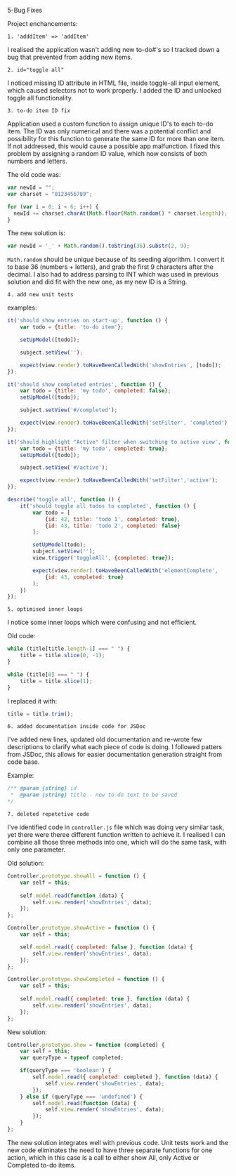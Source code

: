 5-Bug Fixes

Project enchancements:

`1. 'adddItem' => 'addItem'`

I realised the application wasn't adding new to-do#'s so I tracked down a bug that prevented from adding new items.

`2. id="toggle all"`

I noticed missing ID attribute in HTML file, inside toggle-all input element, which caused selectors not to work properly. 
I added the ID and unlocked toggle all functionality.

`3. to-do item ID fix`

Application used a custom function to assign unique ID's to each to-do item.
The ID was only numerical and there was a potential conflict and possibility for this function to generate the same ID
for more than one item. If not addressed, this would cause a possible app malfunction. I fixed this problem by assigning
a random ID value, which now consists of both numbers and letters.

The old code was:

```javascript
var newId = "";
var charset = "0123456789";

for (var i = 0; i < 6; i++) {
  newId += charset.charAt(Math.floor(Math.random() * charset.length));
}
```

The new solution is:

```javascript
var newId = '_' + Math.random().toString(36).substr(2, 9);
```

`Math.random` should be unique because of its seeding algorithm. I convert it to base 36 (numbers + letters), and grab the 
first 9 characters after the decimal. I also had to address parsing to INT which was used in previous solution and did
fit with the new one, as my new ID is a String.

`4. add new unit tests`

examples:

```javascript
it('should show entries on start-up', function () {
    var todo = {title: 'to-do item'};

    setUpModel([todo]);

    subject.setView('');

    expect(view.render).toHaveBeenCalledWith('showEntries', [todo]);
});
```

```javascript
it('should show completed entries', function () {
    var todo = {title: 'my todo', completed: false};
    setUpModel([todo]);

    subject.setView('#/completed');

    expect(view.render).toHaveBeenCalledWith('setFilter', 'completed');
});
```

```javascript
it('should highlight "Active" filter when switching to active view', function () {
    var todo = {title: 'my todo', completed: true};
    setUpModel([todo]);

    subject.setView('#/active');

    expect(view.render).toHaveBeenCalledWith('setFilter','active');
});
```

```javascript
describe('toggle all', function () {
    it('should toggle all todos to completed', function () {
        var todo = [
            {id: 42, title: 'todo 1', completed: true},
            {id: 43, title: 'todo 2', completed: false}
        ];

        setUpModel(todo);
        subject.setView('');
        view.trigger('toggleAll', {completed: true});

        expect(view.render).toHaveBeenCalledWith('elementComplete',
            {id: 43, completed: true}
        );
    })
});
```

`5. optimised inner loops`

I notice some inner loops which were confusing and not efficient.

Old code:
```javascript
while (title[title.length-1] === " ") {
    title = title.slice(0, -1);
}

while (title[0] === " ") {
    title = title.slice(1);
}
```

I replaced it with:

```javascript
title = title.trim();
```

`6. added documentation inside code for JSDoc`

I've added new lines, updated old documentation and re-wrote few descriptions to clarify what each piece of code is doing.
I followed patters from JSDoc, this allows for easier documentation generation straight from code base.

Example:
```javascript
/** @param {string} id
 *  @param {string} title - new to-do text to be saved
*/
```

`7. deleted repetetive code`

I've identified code in `controller.js` file which was doing very similar task, yet there were theree different function
written to achieve it. I realised I can combine all those three methods into one, which will do the same task, with only 
one parameter.

Old solution:
```javascript
Controller.prototype.showAll = function () {
    var self = this;
    
    self.model.read(function (data) {
        self.view.render('showEntries', data);
    });
};

Controller.prototype.showActive = function () {
    var self = this;

    self.model.read({ completed: false }, function (data) {
        self.view.render('showEntries', data);
    });
};

Controller.prototype.showCompleted = function () {
    var self = this;
	
    self.model.read({ completed: true }, function (data) {
        self.view.render('showEntries', data);
    });
};
```

New solution:

```javascript
Controller.prototype.show = function (completed) {
    var self = this;
    var queryType = typeof completed;

    if(queryType === 'boolean') {
        self.model.read({ completed: completed }, function (data) {
            self.view.render('showEntries', data);
        });
    } else if (queryType === 'undefined') {
        self.model.read(function (data) {
            self.view.render('showEntries', data);
        });
    }
};
```

The new solution integrates well with previous code. Unit tests work and the new code eliminates the need to have three 
separate functions for one action, which in this case is a call to either show All, only Active or Completed to-do items.

